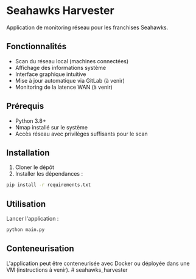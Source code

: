 # Seahawks Harvester

Application de monitoring réseau pour les franchises Seahawks.

## Fonctionnalités

- Scan du réseau local (machines connectées)
- Affichage des informations système
- Interface graphique intuitive
- Mise à jour automatique via GitLab (à venir)
- Monitoring de la latence WAN (à venir)

## Prérequis

- Python 3.8+
- Nmap installé sur le système
- Accès réseau avec privilèges suffisants pour le scan

## Installation

1. Cloner le dépôt
2. Installer les dépendances :
```bash
pip install -r requirements.txt
```

## Utilisation

Lancer l'application :
```bash
python main.py
```

## Conteneurisation

L'application peut être conteneurisée avec Docker ou déployée dans une VM (instructions à venir).
#   s e a h a w k s _ h a r v e s t e r  
 